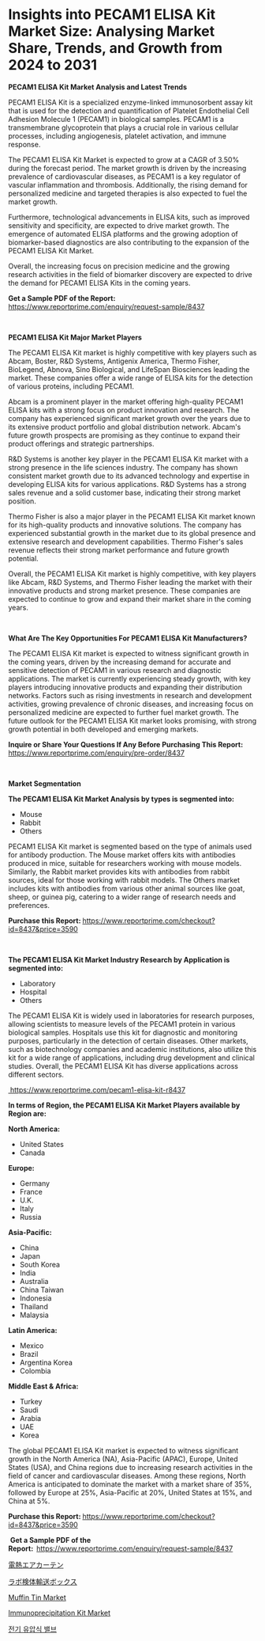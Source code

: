 <p><h1>Insights into PECAM1 ELISA Kit Market Size: Analysing Market Share, Trends, and Growth from 2024 to 2031</h1></p><p><strong>PECAM1 ELISA Kit Market Analysis and Latest Trends</strong></p>
<p><p>PECAM1 ELISA Kit is a specialized enzyme-linked immunosorbent assay kit that is used for the detection and quantification of Platelet Endothelial Cell Adhesion Molecule 1 (PECAM1) in biological samples. PECAM1 is a transmembrane glycoprotein that plays a crucial role in various cellular processes, including angiogenesis, platelet activation, and immune response.</p><p>The PECAM1 ELISA Kit Market is expected to grow at a CAGR of 3.50% during the forecast period. The market growth is driven by the increasing prevalence of cardiovascular diseases, as PECAM1 is a key regulator of vascular inflammation and thrombosis. Additionally, the rising demand for personalized medicine and targeted therapies is also expected to fuel the market growth.</p><p>Furthermore, technological advancements in ELISA kits, such as improved sensitivity and specificity, are expected to drive market growth. The emergence of automated ELISA platforms and the growing adoption of biomarker-based diagnostics are also contributing to the expansion of the PECAM1 ELISA Kit Market.</p><p>Overall, the increasing focus on precision medicine and the growing research activities in the field of biomarker discovery are expected to drive the demand for PECAM1 ELISA Kits in the coming years.</p></p>
<p><strong>Get a Sample PDF of the Report:&nbsp;</strong> <a href="https://www.reportprime.com/enquiry/request-sample/8437">https://www.reportprime.com/enquiry/request-sample/8437</a></p>
<p>&nbsp;</p>
<p><strong>PECAM1 ELISA Kit Major Market Players</strong></p>
<p><p>The PECAM1 ELISA Kit market is highly competitive with key players such as Abcam, Boster, R&D Systems, Antigenix America, Thermo Fisher, BioLegend, Abnova, Sino Biological, and LifeSpan Biosciences leading the market. These companies offer a wide range of ELISA kits for the detection of various proteins, including PECAM1.</p><p>Abcam is a prominent player in the market offering high-quality PECAM1 ELISA kits with a strong focus on product innovation and research. The company has experienced significant market growth over the years due to its extensive product portfolio and global distribution network. Abcam's future growth prospects are promising as they continue to expand their product offerings and strategic partnerships.</p><p>R&D Systems is another key player in the PECAM1 ELISA Kit market with a strong presence in the life sciences industry. The company has shown consistent market growth due to its advanced technology and expertise in developing ELISA kits for various applications. R&D Systems has a strong sales revenue and a solid customer base, indicating their strong market position.</p><p>Thermo Fisher is also a major player in the PECAM1 ELISA Kit market known for its high-quality products and innovative solutions. The company has experienced substantial growth in the market due to its global presence and extensive research and development capabilities. Thermo Fisher's sales revenue reflects their strong market performance and future growth potential.</p><p>Overall, the PECAM1 ELISA Kit market is highly competitive, with key players like Abcam, R&D Systems, and Thermo Fisher leading the market with their innovative products and strong market presence. These companies are expected to continue to grow and expand their market share in the coming years.</p></p>
<p>&nbsp;</p>
<p><strong>What Are The Key Opportunities For PECAM1 ELISA Kit Manufacturers?</strong></p>
<p><p>The PECAM1 ELISA Kit market is expected to witness significant growth in the coming years, driven by the increasing demand for accurate and sensitive detection of PECAM1 in various research and diagnostic applications. The market is currently experiencing steady growth, with key players introducing innovative products and expanding their distribution networks. Factors such as rising investments in research and development activities, growing prevalence of chronic diseases, and increasing focus on personalized medicine are expected to further fuel market growth. The future outlook for the PECAM1 ELISA Kit market looks promising, with strong growth potential in both developed and emerging markets.</p></p>
<p><strong>Inquire or Share Your Questions If Any Before Purchasing This Report:</strong> <a href="https://www.reportprime.com/enquiry/pre-order/8437">https://www.reportprime.com/enquiry/pre-order/8437</a></p>
<p>&nbsp;</p>
<p><strong>Market Segmentation</strong></p>
<p><strong>The PECAM1 ELISA Kit Market Analysis by types is segmented into:</strong></p>
<p><ul><li>Mouse</li><li>Rabbit</li><li>Others</li></ul></p>
<p><p>PECAM1 ELISA Kit market is segmented based on the type of animals used for antibody production. The Mouse market offers kits with antibodies produced in mice, suitable for researchers working with mouse models. Similarly, the Rabbit market provides kits with antibodies from rabbit sources, ideal for those working with rabbit models. The Others market includes kits with antibodies from various other animal sources like goat, sheep, or guinea pig, catering to a wider range of research needs and preferences.</p></p>
<p><strong>Purchase this Report:&nbsp;</strong><a href="https://www.reportprime.com/checkout?id=8437&price=3590">https://www.reportprime.com/checkout?id=8437&price=3590</a></p>
<p>&nbsp;</p>
<p><strong>The PECAM1 ELISA Kit Market Industry Research by Application is segmented into:</strong></p>
<p><ul><li>Laboratory</li><li>Hospital</li><li>Others</li></ul></p>
<p><p>The PECAM1 ELISA Kit is widely used in laboratories for research purposes, allowing scientists to measure levels of the PECAM1 protein in various biological samples. Hospitals use this kit for diagnostic and monitoring purposes, particularly in the detection of certain diseases. Other markets, such as biotechnology companies and academic institutions, also utilize this kit for a wide range of applications, including drug development and clinical studies. Overall, the PECAM1 ELISA Kit has diverse applications across different sectors.</p></p>
<p><a href="https://www.reportprime.com/pecam1-elisa-kit-r8437">&nbsp;https://www.reportprime.com/pecam1-elisa-kit-r8437</a></p>
<p><strong>In terms of Region, the PECAM1 ELISA Kit Market Players available by Region are:</strong></p>
<p>
    <p> <strong> North America: </strong>
        <ul>
            <li>United States</li>
            <li>Canada</li>
        </ul>
        </p> 
    <p> <strong> Europe: </strong>
        <ul>
            <li>Germany</li>
            <li>France</li>
            <li>U.K.</li>
            <li>Italy</li>
            <li>Russia</li>
        </ul>
        </p> 
    <p> <strong> Asia-Pacific: </strong>
        <ul>
            <li>China</li>
            <li>Japan</li>
            <li>South Korea</li>
            <li>India</li>
            <li>Australia</li>
            <li>China Taiwan</li>
            <li>Indonesia</li>
            <li>Thailand</li>
            <li>Malaysia</li>
        </ul>
        </p> 
    <p> <strong> Latin America: </strong>
        <ul>
            <li>Mexico</li>
            <li>Brazil</li>
            <li>Argentina Korea</li>
            <li>Colombia</li>
        </ul>
        </p> 
    <p> <strong> Middle East & Africa: </strong>
        <ul>
            <li>Turkey</li>
            <li>Saudi</li>
            <li>Arabia</li>
            <li>UAE</li>
            <li>Korea</li>
        </ul>
    </p>
    </p>
<p><p>The global PECAM1 ELISA Kit market is expected to witness significant growth in the North America (NA), Asia-Pacific (APAC), Europe, United States (USA), and China regions due to increasing research activities in the field of cancer and cardiovascular diseases. Among these regions, North America is anticipated to dominate the market with a market share of 35%, followed by Europe at 25%, Asia-Pacific at 20%, United States at 15%, and China at 5%.</p></p>
<p><strong>Purchase this Report: </strong><a href="https://www.reportprime.com/checkout?id=8437&price=3590">https://www.reportprime.com/checkout?id=8437&price=3590</a></p>
<p>&nbsp;<strong>Get a Sample PDF of the Report:&nbsp;&nbsp;</strong><a href="https://www.reportprime.com/enquiry/request-sample/8437">https://www.reportprime.com/enquiry/request-sample/8437</a></p>
<p><strong></strong></p>
<p><p><a href="https://github.com/FrancoWeber2023/Market-Research-Report-List-1/blob/main/916295177326.md">電熱エアカーテン</a></p><p><a href="https://github.com/kegley4963/Market-Research-Report-List-1/blob/main/822100377325.md">ラボ検体輸送ボックス</a></p><p><a href="https://issuu.com/reportprime-2/docs/muffin-tin-market-size-2030.pptx">Muffin Tin Market</a></p><p><a href="https://github.com/AndreanneHane2023/Market-Research-Report-List-1/blob/main/immunoprecipitation-kit-market.md">Immunoprecipitation Kit Market</a></p><p><a href="https://github.com/AidenReinger/Market-Research-Report-List-1/blob/main/201124773089.md">전기 유압식 밸브</a></p></p>